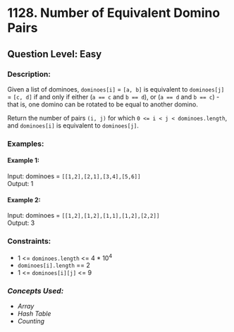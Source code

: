 # 1128. Number of Equivalent Domino Pairs
## Question Level: Easy
### Description:
Given a list of dominoes, `dominoes[i]` = `[a, b]` is equivalent to `dominoes[j]` = `[c, d]` if and only if either (`a == c` and `b == d`), or (`a == d` and `b == c`) - that is, one domino can be rotated to be equal to another domino.

Return the number of pairs `(i, j)` for which `0 <= i < j < dominoes.length`, and `dominoes[i]` is equivalent to `dominoes[j]`.

### Examples:
#### Example 1:

Input: dominoes = `[[1,2],[2,1],[3,4],[5,6]]`   
Output: 1 
#### Example 2:

Input: dominoes = `[[1,2],[1,2],[1,1],[1,2],[2,2]]`  
Output: 3

### Constraints:

- 1 <= `dominoes.length` <= 4 * 10<sup>4</sup>
- `dominoes[i].length` == 2
- 1 <= `dominoes[i][j]` <= 9


### <i>Concepts Used:
- Array
- Hash Table
- Counting </i>